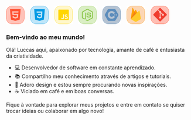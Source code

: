 <a href="media/1.png"><img src="media/1.png" width="50" /></a>&nbsp;&nbsp;&nbsp;&nbsp;<a href="media/2.png"><img src="media/2.png" width="50" /></a>&nbsp;&nbsp;&nbsp;&nbsp;<a href="media/3.png"><img src="media/3.png" width="50" /></a>&nbsp;&nbsp;&nbsp;&nbsp;<a href="media/4.png"><img src="media/4.png" width="50" /></a>&nbsp;&nbsp;&nbsp;&nbsp;<a href="media/5.png"><img src="media/5.png" width="50" /></a>&nbsp;&nbsp;&nbsp;&nbsp;<a href="media/6.png"><img src="media/6.png" width="50" /></a>&nbsp;&nbsp;&nbsp;&nbsp;<a href="media/7.png"><img src="media/7.png" width="50" /></a>
### Bem-vindo ao meu mundo!

Olá! Luccas aqui, apaixonado por tecnologia, amante de café e entusiasta da criatividade.

- 💻 Desenvolvedor de software em constante aprendizado.
- 📚 Compartilho meu conhecimento através de artigos e tutoriais.
- 🎨 Adoro design e estou sempre procurando novas inspirações.
- ☕ Viciado em café e em boas conversas.

Fique à vontade para explorar meus projetos e entre em contato se quiser trocar ideias ou colaborar em algo novo!
